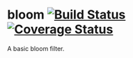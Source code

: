 bloom [![Build Status](https://travis-ci.org/MartinNowak/bloom.svg?branch=master)](https://travis-ci.org/MartinNowak/bloom) [![Coverage Status](https://img.shields.io/coveralls/MartinNowak/bloom.svg)](https://coveralls.io/r/MartinNowak/bloom?branch=master)
=====

A basic bloom filter.
